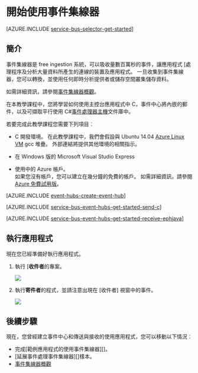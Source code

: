 <properties
    pageTitle="開始使用 C 中的事件集線器 |Microsoft Azure"
    description="請遵循此教學課程以開始使用 Azure 事件集線器;傳送事件 c 和接收這些 java 使用事件處理器主機。"
    services="event-hubs"
    documentationCenter=""
    authors="jtaubensee"
    manager="timlt"
    editor=""/>

<tags
    ms.service="event-hubs"
    ms.workload="na"
    ms.tgt_pltfrm="c"
    ms.devlang="csharp"
    ms.topic="article"
    ms.date="09/27/2016"
    ms.author="jotaub;sethm"/>

# <a name="get-started-with-event-hubs"></a>開始使用事件集線器

[AZURE.INCLUDE [service-bus-selector-get-started](../../includes/service-bus-selector-get-started.md)]

## <a name="introduction"></a>簡介

事件集線器是 free ingestion 系統，可以吸收量數百萬秒的事件，讓應用程式 [處理程序及分析大量資料所產生的連線的裝置及應用程式。 一旦收集到事件集線器，您可以轉換，並使用任何即時分析提供者或儲存空間叢集儲存資料。

如需詳細資訊，請參閱[事件集線器概觀][]。

在本教學課程中，您將學習如何使用主控台應用程式中 C，事件中心將內嵌的郵件，以及可擷取平行使用 C#[事件處理器主機][]文件庫中。

若要完成此教學課程您需要下列項目︰

+ C 開發環境。 在此教學課程中，我們會假設與 Ubuntu 14.04 [Azure Linux VM](../virtual-machines/virtual-machines-linux-quick-create-cli.md) gcc 堆疊。 外部連結將提供其他環境的相關指示。

+ 在 Windows 版的 Microsoft Visual Studio Express

+ 使用中的 Azure 帳戶。 <br/>如果您沒有帳戶，您可以建立在幾分鐘的免費的帳戶。 如需詳細資訊，請參閱<a href="http://azure.microsoft.com/pricing/free-trial/?WT.mc_id=A0E0E5C02&amp;returnurl=http%3A%2F%2Fazure.microsoft.com%2Fen-us%2Fdevelop%2Fmobile%2Ftutorials%2Fget-started%2F" target="_blank">Azure 免費試用版</a>。

[AZURE.INCLUDE [event-hubs-create-event-hub](../../includes/event-hubs-create-event-hub.md)]

[AZURE.INCLUDE [service-bus-event-hubs-get-started-send-c](../../includes/service-bus-event-hubs-get-started-send-c.md)]

[AZURE.INCLUDE [service-bus-event-hubs-get-started-receive-ephjava](../../includes/service-bus-event-hubs-get-started-receive-ephjava.md)]

## <a name="run-the-applications"></a>執行應用程式

現在您已經準備好執行應用程式。

1.  執行 [**收件者**的專案。

    ![][21]

2.  執行**寄件者**的程式，並請注意出現在 [收件者] 視窗中的事件。

    ![][24]

## <a name="next-steps"></a>後續步驟

現在，您曾經建立事件中心和傳送與接收的使用應用程式，您可以移動以下情況︰

- 完成[範例應用程式的使用事件集線器][]。
- [延展事件處理事件集線器][]樣本。
- [事件集線器概觀][]

<!-- Images. -->
[21]: ./media/event-hubs-c-ephjava-getstarted/ephjava.png
[24]: ./media/event-hubs-c-ephjava-getstarted/receive-eph-c.png

<!-- Links -->
[Azure classic portal]: https://manage.windowsazure.com/
[事件處理器主機]: https://www.nuget.org/packages/Microsoft.Azure.ServiceBus.EventProcessorHost
[事件集線器概觀]: event-hubs-overview.md
[使用事件集線器範例應用程式]: https://code.msdn.microsoft.com/Service-Bus-Event-Hub-286fd097
[不按比例縮放出事件處理事件集線器]: https://code.msdn.microsoft.com/Service-Bus-Event-Hub-45f43fc3
